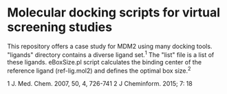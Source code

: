 # Molecular docking scripts for virtual screening studies

This repository offers a case study for MDM2 using many docking tools.  
"ligands" directory contains a diverse ligand set.<sup>1</sup> The "list" file is a list of these ligands.
eBoxSize.pl script calculates the binding center of the reference ligand (ref-lig.mol2) and defines the optimal box size.<sup>2</sup>









1   J. Med. Chem. 2007, 50, 4, 726-741
2   J Cheminform. 2015; 7: 18

